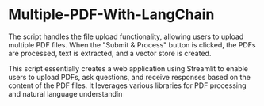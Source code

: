 # Multiple-PDF-With-LangChain

 The script handles the file upload functionality, allowing users to upload multiple PDF files. When the "Submit & Process" button is clicked, the PDFs are processed, text is extracted, and a vector store is created.

This script essentially creates a web application using Streamlit to enable users to upload PDFs, ask questions, and receive responses based on the content of the PDF files. It leverages various libraries for PDF processing and natural language understandin
